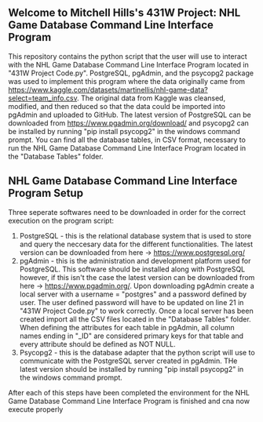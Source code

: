 ## Welcome to Mitchell Hills's 431W Project: NHL Game Database Command Line Interface Program ##

This repository contains the python script that the user will use to interact with the NHL Game Database Command Line Interface Program located in "431W Project Code.py". PostgreSQL, pgAdmin, and the psycopg2 package was used to implement this program where the data originally came from https://www.kaggle.com/datasets/martinellis/nhl-game-data?select=team_info.csv. The original data from Kaggle was cleansed, modified, and then reduced so that the data could be imported into pgAdmin and uploaded to GitHub. The latest version of PostgreSQL can be downloaded from https://www.pgadmin.org/download/ and psycopg2 can be installed by running "pip install psycopg2" in the windows command prompt. You can find all the database tables, in CSV format, necessary to run the NHL Game Database Command Line Interface Program located in the "Database Tables" folder.

## NHL Game Database Command Line Interface Program Setup ##

Three seperate softwares need to be downloaded in order for the correct execution on the program script:

  1. PostgreSQL - this is the relational database system that is used to store and query the neccesary data for the different functionalities. The latest version can be downloaded from here -> https://www.postgresql.org/
  2. pgAdmin - this is the administration and development platform used for PostgreSQL. This software should be installed along with PostgreSQL however, if this isn't the case the latest version can be downloaded from here -> https://www.pgadmin.org/. Upon downloading pgAdmin create a local server with a username = "postgres" and a password defined by user. The user defined password will have to be updated on line 21 in "431W Project Code.py" to work correctly. Once a local server has been created import all the CSV files located in the "Database Tables" folder. When defining the attributes for each table in pgAdmin, all column names ending in "_ID" are considered primary keys for that table and every attribute should be defined as NOT NULL.
  3. Psycopg2 - this is the database adapter that the python script will use to communicate with the PostgreSQL server created in pgAdmin. THe latest version should be installed by running "pip install psycopg2" in the windows command prompt.

After each of this steps have been completed the environment for the NHL Game Database Command Line Interface Program is finished and cna now execute properly

